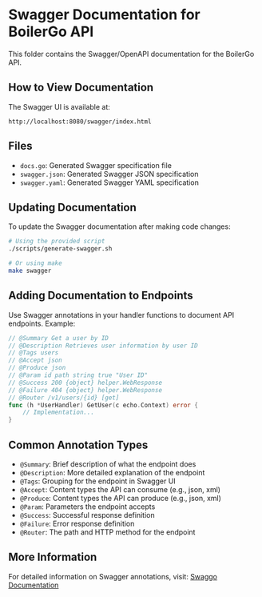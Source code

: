 # Swagger Documentation for BoilerGo API

This folder contains the Swagger/OpenAPI documentation for the BoilerGo API.

## How to View Documentation

The Swagger UI is available at:

```
http://localhost:8080/swagger/index.html
```

## Files

- `docs.go`: Generated Swagger specification file
- `swagger.json`: Generated Swagger JSON specification
- `swagger.yaml`: Generated Swagger YAML specification

## Updating Documentation

To update the Swagger documentation after making code changes:

```bash
# Using the provided script
./scripts/generate-swagger.sh

# Or using make
make swagger
```

## Adding Documentation to Endpoints

Use Swagger annotations in your handler functions to document API endpoints. Example:

```go
// @Summary Get a user by ID
// @Description Retrieves user information by user ID
// @Tags users
// @Accept json
// @Produce json
// @Param id path string true "User ID"
// @Success 200 {object} helper.WebResponse
// @Failure 404 {object} helper.WebResponse
// @Router /v1/users/{id} [get]
func (h *UserHandler) GetUser(c echo.Context) error {
    // Implementation...
}
```

## Common Annotation Types

- `@Summary`: Brief description of what the endpoint does
- `@Description`: More detailed explanation of the endpoint
- `@Tags`: Grouping for the endpoint in Swagger UI
- `@Accept`: Content types the API can consume (e.g., json, xml)
- `@Produce`: Content types the API can produce (e.g., json, xml)
- `@Param`: Parameters the endpoint accepts
- `@Success`: Successful response definition
- `@Failure`: Error response definition
- `@Router`: The path and HTTP method for the endpoint

## More Information

For detailed information on Swagger annotations, visit:
[Swaggo Documentation](https://github.com/swaggo/swag)
